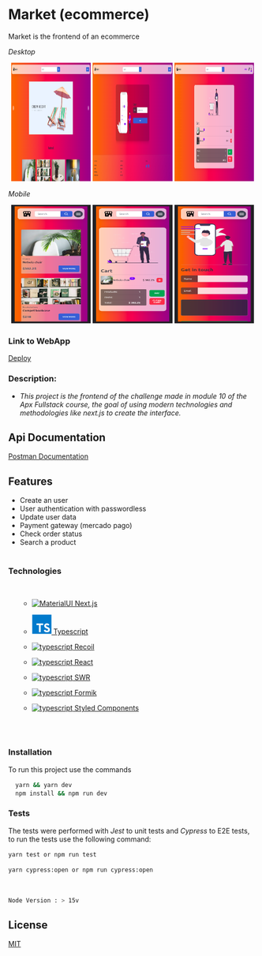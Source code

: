 # Market (ecommerce)

Market is the frontend of an ecommerce

_Desktop_
<p align="center" width="100%">
<img  src="https://raw.githubusercontent.com/ayrton08/e-commerce_front/main/assets/pic1.png" width="32%" height='240px'>
<img  src="https://raw.githubusercontent.com/ayrton08/e-commerce_front/main/assets/pic2.png" width="32%" height='240px'>
<img  src="https://raw.githubusercontent.com/ayrton08/e-commerce_front/main/assets/pic3.png" width="32%" height='240px'>
</p>

_Mobile_
<p align="center" width="100%">
<img  src="https://raw.githubusercontent.com/ayrton08/e-commerce_front/main/assets/mob1.png" width="32%" height='240px'>
<img  src="https://raw.githubusercontent.com/ayrton08/e-commerce_front/main/assets/mob2.png" width="32%" height='240px'>
<img  src="https://raw.githubusercontent.com/ayrton08/e-commerce_front/main/assets/mob3.png" width="32%" height='240px'>
</p>

### Link to WebApp

[Deploy](https://aj-market.vercel.app/)

### Description:

- _This project is the frontend of the challenge made in module 10 of the Apx Fullstack course, the goal of using modern technologies and methodologies like next.js to create the interface._

## Api Documentation

[Postman Documentation](https://documenter.getpostman.com/view/19402742/2s8YKApk8i)
<br/>

## Features

- Create an user
- User authentication with passwordless
- Update user data
- Payment gateway (mercado pago)
- Check order status
- Search a product
  <br/>
  <br/>

### Technologies

<br/>
<ul align="start">

- <a href="https://nextjs.org/" target="_blank"> <img src="https://www.drupal.org/files/project-images/nextjs-icon-dark-background.png" alt="MaterialUI" width="40" height="40" /> Next.js</a>

- <a href="https://www.typescriptlang.org/" target="_blank"> <img src="https://raw.githubusercontent.com/devicons/devicon/master/icons/typescript/typescript-original.svg" alt="typescript" width="40" height="40"/> Typescript</a>

- <a href="https://www.typescriptlang.org/" target="_blank"> <img src="https://d2eip9sf3oo6c2.cloudfront.net/tags/images/000/001/298/square_480/recoil.png" alt="typescript" width="40" height="40"/> Recoil</a>

- <a href="https://www.typescriptlang.org/" target="_blank"> <img src="https://upload.wikimedia.org/wikipedia/commons/thumb/4/47/React.svg/800px-React.svg.png" alt="typescript" width="40" height="35"/> React</a>

- <a href="https://www.typescriptlang.org/" target="_blank"> <img src="https://storage.googleapis.com/zenn-user-upload/topics/3b79c3ba2c.jpeg" alt="typescript" width="40" height="40"/> SWR</a>

- <a href="https://www.typescriptlang.org/" target="_blank"> <img src="https://img.stackshare.io/service/8846/preview.png" alt="typescript" width="40" height="40"/> Formik</a>

- <a href="https://www.typescriptlang.org/" target="_blank"> <img src="https://avatars.githubusercontent.com/u/20658825?s=200&v=4" alt="typescript" width="40" height="40"/> Styled Components</a>

</ul>
<br/>
<br/>

### Installation

To run this project use the commands

```bash
  yarn && yarn dev
  npm install && npm run dev
```

### Tests

The tests were performed with _Jest_ to unit tests and _Cypress_ to E2E tests, to run the tests use the following command:

```bash
yarn test or npm run test
```

```bash
yarn cypress:open or npm run cypress:open
```

<br/>

```bash
Node Version : > 15v
```

## License

[MIT](https://choosealicense.com/licenses/mit/)
